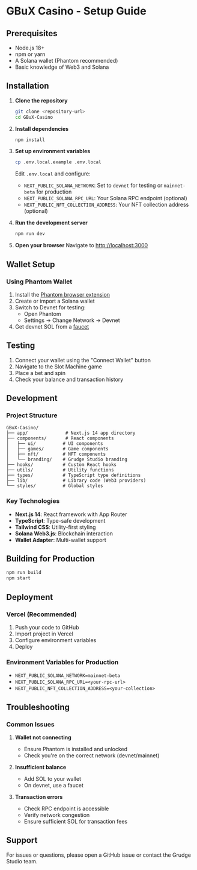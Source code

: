 # GBuX Casino - Setup Guide

## Prerequisites

- Node.js 18+ 
- npm or yarn
- A Solana wallet (Phantom recommended)
- Basic knowledge of Web3 and Solana

## Installation

1. **Clone the repository**
   ```bash
   git clone <repository-url>
   cd GBuX-Casino
   ```

2. **Install dependencies**
   ```bash
   npm install
   ```

3. **Set up environment variables**
   ```bash
   cp .env.local.example .env.local
   ```
   
   Edit `.env.local` and configure:
   - `NEXT_PUBLIC_SOLANA_NETWORK`: Set to `devnet` for testing or `mainnet-beta` for production
   - `NEXT_PUBLIC_SOLANA_RPC_URL`: Your Solana RPC endpoint (optional)
   - `NEXT_PUBLIC_NFT_COLLECTION_ADDRESS`: Your NFT collection address (optional)

4. **Run the development server**
   ```bash
   npm run dev
   ```

5. **Open your browser**
   Navigate to [http://localhost:3000](http://localhost:3000)

## Wallet Setup

### Using Phantom Wallet

1. Install the [Phantom browser extension](https://phantom.app/)
2. Create or import a Solana wallet
3. Switch to Devnet for testing:
   - Open Phantom
   - Settings → Change Network → Devnet
4. Get devnet SOL from a [faucet](https://solfaucet.com/)

## Testing

1. Connect your wallet using the "Connect Wallet" button
2. Navigate to the Slot Machine game
3. Place a bet and spin
4. Check your balance and transaction history

## Development

### Project Structure

```
GBuX-Casino/
├── app/              # Next.js 14 app directory
├── components/       # React components
│   ├── ui/          # UI components
│   ├── games/       # Game components
│   ├── nft/         # NFT components
│   └── branding/    # Grudge Studio branding
├── hooks/           # Custom React hooks
├── utils/           # Utility functions
├── types/           # TypeScript type definitions
├── lib/             # Library code (Web3 providers)
└── styles/          # Global styles
```

### Key Technologies

- **Next.js 14**: React framework with App Router
- **TypeScript**: Type-safe development
- **Tailwind CSS**: Utility-first styling
- **Solana Web3.js**: Blockchain interaction
- **Wallet Adapter**: Multi-wallet support

## Building for Production

```bash
npm run build
npm start
```

## Deployment

### Vercel (Recommended)

1. Push your code to GitHub
2. Import project in Vercel
3. Configure environment variables
4. Deploy

### Environment Variables for Production

- `NEXT_PUBLIC_SOLANA_NETWORK=mainnet-beta`
- `NEXT_PUBLIC_SOLANA_RPC_URL=<your-rpc-url>`
- `NEXT_PUBLIC_NFT_COLLECTION_ADDRESS=<your-collection>`

## Troubleshooting

### Common Issues

1. **Wallet not connecting**
   - Ensure Phantom is installed and unlocked
   - Check you're on the correct network (devnet/mainnet)

2. **Insufficient balance**
   - Add SOL to your wallet
   - On devnet, use a faucet

3. **Transaction errors**
   - Check RPC endpoint is accessible
   - Verify network congestion
   - Ensure sufficient SOL for transaction fees

## Support

For issues or questions, please open a GitHub issue or contact the Grudge Studio team.
